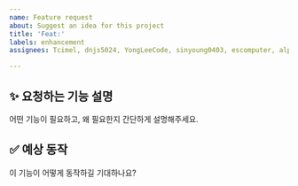 ```yaml
---
name: Feature request
about: Suggest an idea for this project
title: 'Feat:'
labels: enhancement
assignees: Tcimel, dnjs5024, YongLeeCode, sinyoung0403, escomputer, alpomjeong

---
```


<!---
name: 🚀 기능 요청
about: 새로 추가되었으면 하는 기능이 있다면 알려주세요!
ex:"Feat:Club Entity 다건 조회기능 추가"
--->

## ✨ 요청하는 기능 설명
어떤 기능이 필요하고, 왜 필요한지 간단하게 설명해주세요.

## ✅ 예상 동작
이 기능이 어떻게 동작하길 기대하나요?
